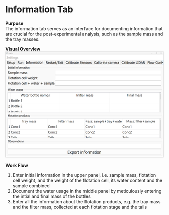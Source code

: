 # Information Tab

**Purpose**  
The information tab serves as an interface for documenting information that are crucial for the post-experimental analysis, such as the sample mass and the tray masses.

**Visual Overview**  
![info](docs/info.png)

**Work Flow**  
1. Enter initial information in the upper panel, i.e. sample mass, flotation cell weight, and the weight of the flotation cell, its water content and the sample combined
2. Document the water usage in the middle panel by meticulously entering the intial and final mass of the bottles
3. Enter all the information about the flotation products, e.g. the tray mass and the filter mass, collected at each flotation stage and the tails